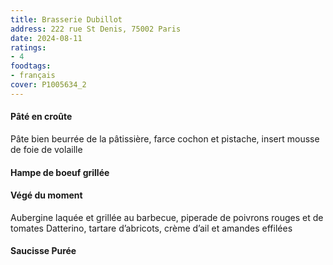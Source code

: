```yaml
---
title: Brasserie Dubillot
address: 222 rue St Denis, 75002 Paris
date: 2024-08-11
ratings:
- 4
foodtags:
- français
cover: P1005634_2
---
```


#### Pâté en croûte
Pâte bien beurrée de la pâtissière, farce cochon et pistache, insert mousse de foie de volaille

#### Hampe de boeuf grillée

#### Végé du moment
Aubergine laquée et grillée au barbecue, piperade de poivrons rouges et de tomates Datterino, tartare d’abricots, crème d’ail et amandes effilées

#### Saucisse Purée